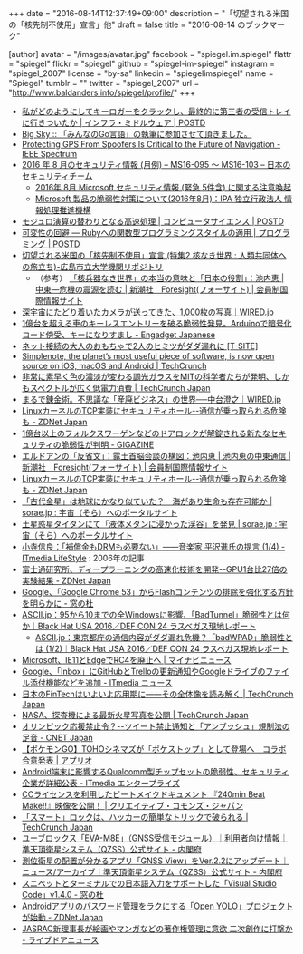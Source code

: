 +++
date = "2016-08-14T12:37:49+09:00"
description = "「切望される米国の「核先制不使用」宣言」他"
draft = false
title = "2016-08-14 のブックマーク"

[author]
  avatar = "/images/avatar.jpg"
  facebook = "spiegel.im.spiegel"
  flattr = "spiegel"
  flickr = "spiegel"
  github = "spiegel-im-spiegel"
  instagram = "spiegel_2007"
  license = "by-sa"
  linkedin = "spiegelimspiegel"
  name = "Spiegel"
  tumblr = ""
  twitter = "spiegel_2007"
  url = "http://www.baldanders.info/spiegel/profile/"
+++

- [私がどのようにしてキーロガーをクラックし、最終的に第三者の受信トレイに行きついたか | インフラ・ミドルウェア | POSTD](http://postd.cc/how-i-cracked-a-keylogger-and-ended-up-in-someone-s-inbox/)
- [Big Sky :: 「みんなのGo言語」の執筆に参加させて頂きました。](http://mattn.kaoriya.net/software/lang/go/20160808013725.htm)
- [Protecting GPS From Spoofers Is Critical to the Future of Navigation - IEEE Spectrum](http://spectrum.ieee.org/telecom/security/protecting-gps-from-spoofers-is-critical-to-the-future-of-navigation)
- [2016 年 8 月のセキュリティ情報 (月例) – MS16-095 ～ MS16-103 – 日本のセキュリティチーム](https://blogs.technet.microsoft.com/jpsecurity/2016/08/10/201608-security-bulletin/)
    - [2016年 8月 Microsoft セキュリティ情報 (緊急 5件含) に関する注意喚起](https://www.jpcert.or.jp/at/2016/at160033.html)
    - [Microsoft 製品の脆弱性対策について(2016年8月)：IPA 独立行政法人 情報処理推進機構](http://www.ipa.go.jp/security/ciadr/vul/20160810-ms.html)
- [モジュロ演算の替わりとなる高速処理 | コンピュータサイエンス | POSTD](http://postd.cc/a-fast-alternative-to-the-modulo-reduction/)
- [可変性の回避 ― Rubyへの関数型プログラミングスタイルの適用 | プログラミング | POSTD](http://postd.cc/avoid-mutation-functional-style-in-ruby/)
- [切望される米国の「核先制不使用」宣言 (特集2 核なき世界 : 人類共同体への旅立ち)-広島市立大学機関リポジトリ](http://harp.lib.hiroshima-u.ac.jp/hiroshima-cu/metadata/12321)
    - （参考） [「核兵器なき世界」の本当の意味と「日本の役割」：池内恵 | 中東―危機の震源を読む | 新潮社　Foresight(フォーサイト) | 会員制国際情報サイト](http://www.fsight.jp/5104)
- [深宇宙にたどり着いたカメラが送ってきた、1,000枚の写真｜WIRED.jp](http://wired.jp/2016/08/11/1000-mars-photos/)
- [1億台を超える車のキーレスエントリーを破る脆弱性発見。Arduinoで暗号化コード傍受、キーになりすまし - Engadget Japanese](http://japanese.engadget.com/2016/08/12/1-arduino/)
- [ネット接続の大人のおもちゃで2人のヒミツがダダ漏れに [T-SITE]](http://top.tsite.jp/news/news/o/30195801/)
- [Simplenote, the planet’s most useful piece of software, is now open source on iOS, macOS and Android | TechCrunch](https://techcrunch.com/2016/08/11/simplenote-the-planets-most-useful-piece-of-software-is-now-open-source-on-ios-macos-and-android/)
- [非常に素早く色の濃淡が変わる調光ガラスをMITの科学者たちが発明、しかもスペクトルが広く低電力消費 | TechCrunch Japan](http://jp.techcrunch.com/2016/08/13/20160811windows-2016/)
- [まるで錬金術。不思議な「産廃ビジネス」の世界──中台澄之｜WIRED.jp](http://wired.jp/series/wired-audi-innovation-award/21_sumiyuki-nakadai/)
- [LinuxカーネルのTCP実装にセキュリティホール--通信が乗っ取られる危険も - ZDNet Japan](http://japan.zdnet.com/article/35087351/)
- [1億台以上のフォルクスワーゲンなどのドアロックが解錠される新たなセキュリティの脆弱性が判明 - GIGAZINE](http://gigazine.net/news/20160812-vulnerability-100-million-car/)
- [エルドアンの「反省文」：露土首脳会談の構図：池内恵 | 池内恵の中東通信 | 新潮社　Foresight(フォーサイト) | 会員制国際情報サイト](http://www.fsight.jp/articles/-/41446)
- [LinuxカーネルのTCP実装にセキュリティホール--通信が乗っ取られる危険も - ZDNet Japan](http://japan.zdnet.com/article/35087351/)
- [「古代金星」は地球にかなり似ていた？　海があり生命も存在可能か | sorae.jp : 宇宙（そら）へのポータルサイト](http://sorae.jp/030201/2016_08_12_venus.html)
- [土星惑星タイタンにて「液体メタンに浸かった渓谷」を発見 | sorae.jp : 宇宙（そら）へのポータルサイト](http://sorae.jp/030201/2016_08_11_cassini.html)
- [小寺信良：「補償金もDRMも必要ない」――音楽家 平沢進氏の提言 (1/4) - ITmedia LifeStyle](http://www.itmedia.co.jp/lifestyle/articles/0606/12/news005.html) : 2006年の記事
- [富士通研究所、ディープラーニングの高速化技術を開発--GPU1台比27倍の実験結果 - ZDNet Japan](http://japan.zdnet.com/article/35087284/)
- [Google、「Google Chrome 53」からFlashコンテンツの排除を強化する方針を明らかに - 窓の杜](http://forest.watch.impress.co.jp/docs/news/1014734.html)
- [ASCII.jp：95から10までの全Windowsに影響、「BadTunnel」脆弱性とは何か｜Black Hat USA 2016／DEF CON 24 ラスベガス現地レポート](http://ascii.jp/elem/000/001/207/1207646/)
    - [ASCII.jp：東京都庁の通信内容がダダ漏れ危機？「badWPAD」脆弱性とは (1/2)｜Black Hat USA 2016／DEF CON 24 ラスベガス現地レポート](http://ascii.jp/elem/000/001/209/1209568/)
- [Microsoft、IE11とEdgeでRC4を廃止へ | マイナビニュース](http://news.mynavi.jp/news/2016/08/10/276/)
- [Google、「Inbox」にGitHubとTrelloの更新通知やGoogleドライブのファイル添付機能などを追加 - ITmedia ニュース](http://www.itmedia.co.jp/news/articles/1608/10/news058.html)
- [日本のFinTechはいよいよ応用期に——その全体像を読み解く | TechCrunch Japan](http://jp.techcrunch.com/2016/08/10/fintech-japan/)
- [NASA、探査機による最新火星写真を公開 | TechCrunch Japan](http://jp.techcrunch.com/2016/08/10/20160809martian-chronicles/)
- [オリンピック応援禁止令？--ツイート禁止通知と「アンブッシュ」規制法の足音 - CNET Japan](http://japan.cnet.com/news/business/35087137/)
- [【ポケモンGO】TOHOシネマズが「ポケストップ」として登場へ　コラボ合意発表 | アプリオ](http://appllio.com/20160809-8447-pokemon-go-toho-cinemas-collaboration-pkg)
- [Android端末に影響するQualcomm製チップセットの脆弱性、セキュリティ企業が詳細公表 - ITmedia エンタープライズ](http://www.itmedia.co.jp/enterprise/articles/1608/09/news058.html)
- [CCライセンスを利用したビートメイクドキュメント 『240min Beat Make!!』映像を公開！ | クリエイティブ・コモンズ・ジャパン](https://creativecommons.jp/2016/08/08/240min-beat-make/)
- [「スマート」ロックは、ハッカーの簡単なトリックで破られる | TechCrunch Japan](http://jp.techcrunch.com/2016/08/09/20160808smart-locks-yield-to-simple-hacker-tricks/)
- [ユーブロックス「EVA-M8E」（GNSS受信モジュール）｜利用者向け情報｜準天頂衛星システム（QZSS）公式サイト - 内閣府](http://qzss.go.jp/usage/products/u-blox_eva-m8e_160807.html)
- [測位衛星の配置が分かるアプリ「GNSS View」をVer.2.2にアップデート｜ニュース/アーカイブ｜準天頂衛星システム（QZSS）公式サイト - 内閣府](http://qzss.go.jp/news/archive/gnssview_160805.html)
- [スニペットとターミナルでの日本語入力をサポートした「Visual Studio Code」v1.4.0 - 窓の杜](http://forest.watch.impress.co.jp/docs/news/1014330.html)
- [Androidアプリのパスワード管理をラクにする「Open YOLO」プロジェクトが始動 - ZDNet Japan](http://japan.zdnet.com/article/35087120/)
- [JASRAC新理事長が絵画やマンガなどの著作権管理に意欲 二次創作に打撃か - ライブドアニュース](http://news.livedoor.com/article/detail/11856620/)

